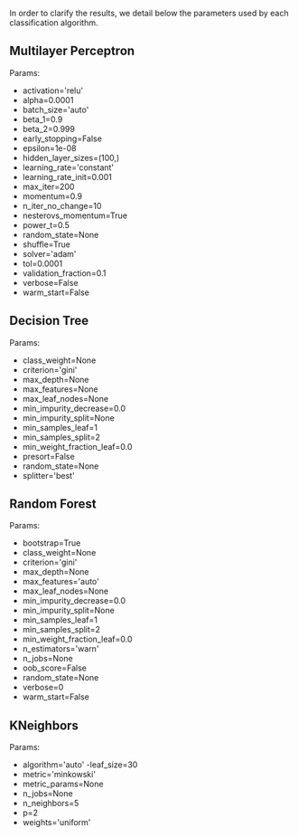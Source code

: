 In order to clarify the results, we detail below the parameters used by each classification algorithm.

## Multilayer Perceptron

Params:

- activation='relu'
- alpha=0.0001
- batch_size='auto'
- beta_1=0.9
-  beta_2=0.999
- early_stopping=False
- epsilon=1e-08
- hidden_layer_sizes=(100,)
- learning_rate='constant'
- learning_rate_init=0.001
- max_iter=200
- momentum=0.9
- n_iter_no_change=10
- nesterovs_momentum=True
- power_t=0.5
- random_state=None
- shuffle=True
- solver='adam'
- tol=0.0001
- validation_fraction=0.1
- verbose=False
- warm_start=False

## Decision Tree

Params:
- class_weight=None
- criterion='gini'
- max_depth=None
- max_features=None
- max_leaf_nodes=None
- min_impurity_decrease=0.0
- min_impurity_split=None
- min_samples_leaf=1
- min_samples_split=2
- min_weight_fraction_leaf=0.0
- presort=False
- random_state=None
- splitter='best'

## Random Forest
Params:
- bootstrap=True
- class_weight=None
- criterion='gini'
- max_depth=None
- max_features='auto'
- max_leaf_nodes=None
- min_impurity_decrease=0.0
- min_impurity_split=None
- min_samples_leaf=1
- min_samples_split=2
- min_weight_fraction_leaf=0.0
- n_estimators='warn'
- n_jobs=None
- oob_score=False
- random_state=None
- verbose=0
- warm_start=False

## KNeighbors
Params:
- algorithm='auto'
-leaf_size=30
- metric='minkowski'
- metric_params=None
- n_jobs=None
- n_neighbors=5
- p=2
- weights='uniform'
